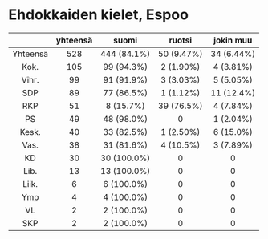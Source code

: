# Ehdokkaiden kielet, Espoo

| |yhteensä|suomi|ruotsi|jokin muu|
|:---:|:---:|:---:|:---:|:---:|
|Yhteensä|528|444 (84.1%)|50 (9.47%)|34 (6.44%)|
|Kok.|105|99 (94.3%)|2 (1.90%)|4 (3.81%)|
|Vihr.|99|91 (91.9%)|3 (3.03%)|5 (5.05%)|
|SDP|89|77 (86.5%)|1 (1.12%)|11 (12.4%)|
|RKP|51|8 (15.7%)|39 (76.5%)|4 (7.84%)|
|PS|49|48 (98.0%)|0|1 (2.04%)|
|Kesk.|40|33 (82.5%)|1 (2.50%)|6 (15.0%)|
|Vas.|38|31 (81.6%)|4 (10.5%)|3 (7.89%)|
|KD|30|30 (100.0%)|0|0|
|Lib.|13|13 (100.0%)|0|0|
|Liik.|6|6 (100.0%)|0|0|
|Ymp|4|4 (100.0%)|0|0|
|VL|2|2 (100.0%)|0|0|
|SKP|2|2 (100.0%)|0|0|

